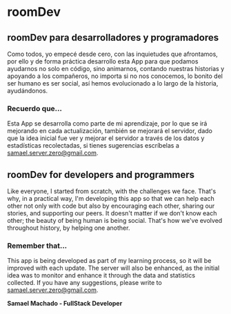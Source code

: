 # roomDev

## roomDev para desarrolladores y programadores

Como todos, yo empecé desde cero, con las inquietudes que afrontamos, por ello y de forma práctica desarrollo esta App para que podamos ayudarnos no solo en código, sino animarnos, contando nuestras historias y apoyando a los compañeros, no importa si no nos conocemos, lo bonito del ser humano es ser social, así hemos evolucionado a lo largo de la historia, ayudándonos.

### Recuerdo que...

Esta App se desarrolla como parte de mi aprendizaje, por lo que se irá mejorando en cada actualización, también se mejorará el servidor, dado que la idea inicial fue ver y mejorar el servidor a través de los datos y estadísticas recolectadas, si tienes sugerencias escríbelas a [samael.server.zero@gmail.com](mailto:samael.server.zero@gmail.com).

## roomDev for developers and programmers

Like everyone, I started from scratch, with the challenges we face. That's why, in a practical way, I'm developing this app so that we can help each other not only with code but also by encouraging each other, sharing our stories, and supporting our peers. It doesn't matter if we don't know each other; the beauty of being human is being social. That's how we've evolved throughout history, by helping one another.

### Remember that...

This app is being developed as part of my learning process, so it will be improved with each update. The server will also be enhanced, as the initial idea was to monitor and enhance it through the data and statistics collected. If you have any suggestions, please write to [samael.server.zero@gmail.com](mailto:samael.server.zero@gmail.com).

**Samael Machado - FullStack Developer**
